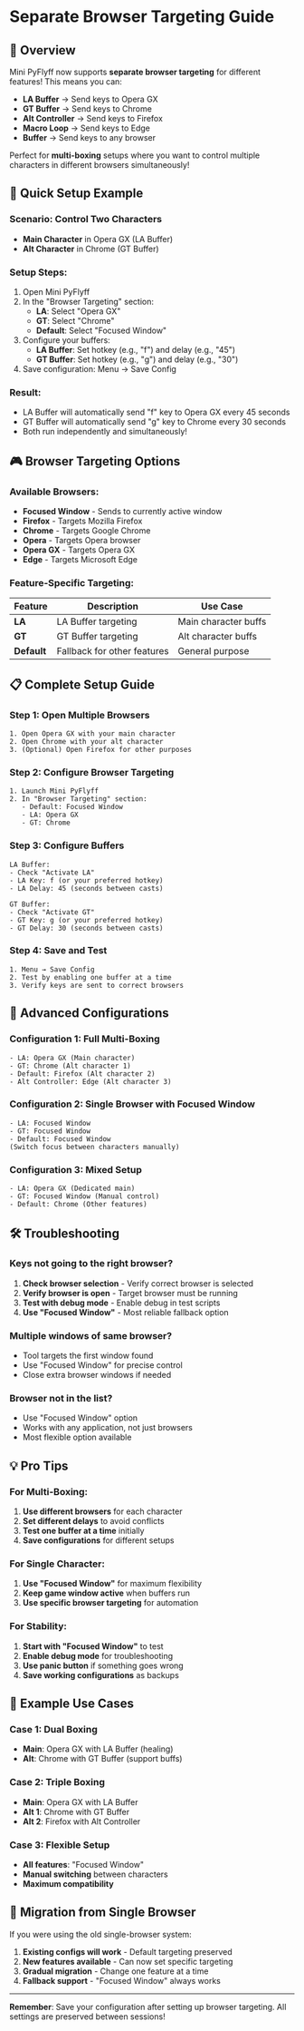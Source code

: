 # Separate Browser Targeting Guide

## 🎯 Overview

Mini PyFlyff now supports **separate browser targeting** for different features! This means you can:

- **LA Buffer** → Send keys to Opera GX
- **GT Buffer** → Send keys to Chrome  
- **Alt Controller** → Send keys to Firefox
- **Macro Loop** → Send keys to Edge
- **Buffer** → Send keys to any browser

Perfect for **multi-boxing** setups where you want to control multiple characters in different browsers simultaneously!

## 🚀 Quick Setup Example

### Scenario: Control Two Characters
- **Main Character** in Opera GX (LA Buffer)
- **Alt Character** in Chrome (GT Buffer)

### Setup Steps:
1. Open Mini PyFlyff
2. In the "Browser Targeting" section:
   - **LA**: Select "Opera GX"
   - **GT**: Select "Chrome"
   - **Default**: Select "Focused Window"
3. Configure your buffers:
   - **LA Buffer**: Set hotkey (e.g., "f") and delay (e.g., "45")
   - **GT Buffer**: Set hotkey (e.g., "g") and delay (e.g., "30")
4. Save configuration: Menu → Save Config

### Result:
- LA Buffer will automatically send "f" key to Opera GX every 45 seconds
- GT Buffer will automatically send "g" key to Chrome every 30 seconds
- Both run independently and simultaneously!

## 🎮 Browser Targeting Options

### Available Browsers:
- **Focused Window** - Sends to currently active window
- **Firefox** - Targets Mozilla Firefox
- **Chrome** - Targets Google Chrome
- **Opera** - Targets Opera browser
- **Opera GX** - Targets Opera GX
- **Edge** - Targets Microsoft Edge

### Feature-Specific Targeting:

| Feature | Description | Use Case |
|---------|-------------|----------|
| **LA** | LA Buffer targeting | Main character buffs |
| **GT** | GT Buffer targeting | Alt character buffs |
| **Default** | Fallback for other features | General purpose |

## 📋 Complete Setup Guide

### Step 1: Open Multiple Browsers
```
1. Open Opera GX with your main character
2. Open Chrome with your alt character
3. (Optional) Open Firefox for other purposes
```

### Step 2: Configure Browser Targeting
```
1. Launch Mini PyFlyff
2. In "Browser Targeting" section:
   - Default: Focused Window
   - LA: Opera GX
   - GT: Chrome
```

### Step 3: Configure Buffers
```
LA Buffer:
- Check "Activate LA"
- LA Key: f (or your preferred hotkey)
- LA Delay: 45 (seconds between casts)

GT Buffer:
- Check "Activate GT"  
- GT Key: g (or your preferred hotkey)
- GT Delay: 30 (seconds between casts)
```

### Step 4: Save and Test
```
1. Menu → Save Config
2. Test by enabling one buffer at a time
3. Verify keys are sent to correct browsers
```

## 🔧 Advanced Configurations

### Configuration 1: Full Multi-Boxing
```
- LA: Opera GX (Main character)
- GT: Chrome (Alt character 1)
- Default: Firefox (Alt character 2)
- Alt Controller: Edge (Alt character 3)
```

### Configuration 2: Single Browser with Focused Window
```
- LA: Focused Window
- GT: Focused Window
- Default: Focused Window
(Switch focus between characters manually)
```

### Configuration 3: Mixed Setup
```
- LA: Opera GX (Dedicated main)
- GT: Focused Window (Manual control)
- Default: Chrome (Other features)
```

## 🛠️ Troubleshooting

### Keys not going to the right browser?
1. **Check browser selection** - Verify correct browser is selected
2. **Verify browser is open** - Target browser must be running
3. **Test with debug mode** - Enable debug in test scripts
4. **Use "Focused Window"** - Most reliable fallback option

### Multiple windows of same browser?
- Tool targets the first window found
- Use "Focused Window" for precise control
- Close extra browser windows if needed

### Browser not in the list?
- Use "Focused Window" option
- Works with any application, not just browsers
- Most flexible option available

## 💡 Pro Tips

### For Multi-Boxing:
1. **Use different browsers** for each character
2. **Set different delays** to avoid conflicts
3. **Test one buffer at a time** initially
4. **Save configurations** for different setups

### For Single Character:
1. **Use "Focused Window"** for maximum flexibility
2. **Keep game window active** when buffers run
3. **Use specific browser targeting** for automation

### For Stability:
1. **Start with "Focused Window"** to test
2. **Enable debug mode** for troubleshooting
3. **Use panic button** if something goes wrong
4. **Save working configurations** as backups

## 🎯 Example Use Cases

### Case 1: Dual Boxing
- **Main**: Opera GX with LA Buffer (healing)
- **Alt**: Chrome with GT Buffer (support buffs)

### Case 2: Triple Boxing  
- **Main**: Opera GX with LA Buffer
- **Alt 1**: Chrome with GT Buffer
- **Alt 2**: Firefox with Alt Controller

### Case 3: Flexible Setup
- **All features**: "Focused Window"
- **Manual switching** between characters
- **Maximum compatibility**

## 🔄 Migration from Single Browser

If you were using the old single-browser system:
1. **Existing configs will work** - Default targeting preserved
2. **New features available** - Can now set specific targeting
3. **Gradual migration** - Change one feature at a time
4. **Fallback support** - "Focused Window" always works

---

**Remember**: Save your configuration after setting up browser targeting. All settings are preserved between sessions!

